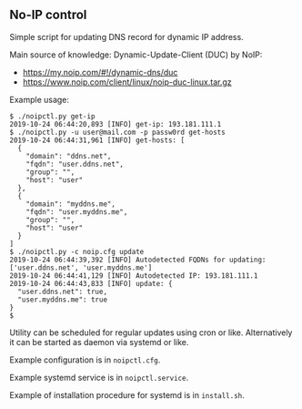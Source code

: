 No-IP control
-------------

Simple script for updating DNS record for dynamic IP address.


Main source of knowledge: Dynamic-Update-Client (DUC) by NoIP:
  - https://my.noip.com/#!/dynamic-dns/duc
  - https://www.noip.com/client/linux/noip-duc-linux.tar.gz


Example usage:

    $ ./noipctl.py get-ip
    2019-10-24 06:44:20,893 [INFO] get-ip: 193.181.111.1
    $ ./noipctl.py -u user@mail.com -p passw0rd get-hosts
    2019-10-24 06:44:31,961 [INFO] get-hosts: [
      {
        "domain": "ddns.net", 
        "fqdn": "user.ddns.net", 
        "group": "", 
        "host": "user"
      }, 
      {
        "domain": "myddns.me", 
        "fqdn": "user.myddns.me", 
        "group": "", 
        "host": "user"
      }
    ]
    $ ./noipctl.py -c noip.cfg update
    2019-10-24 06:44:39,392 [INFO] Autodetected FQDNs for updating: ['user.ddns.net', 'user.myddns.me']
    2019-10-24 06:44:41,129 [INFO] Autodetected IP: 193.181.111.1
    2019-10-24 06:44:43,833 [INFO] update: {
      "user.ddns.net": true, 
      "user.myddns.me": true
    }
    $ 

Utility can be scheduled for regular updates using cron or like.
Alternatively it can be started as daemon via systemd or like.

Example configuration is in `noipctl.cfg`.

Example systemd service is in `noipctl.service`.

Example of installation procedure for systemd is in `install.sh`.
